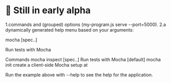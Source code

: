 # :no_entry_sign: Still in early alpha
1.commands and (grouped) options (my-program.js serve --port=5000).
2.a dynamically generated help menu based on your arguments:

mocha [spec..]

Run tests with Mocha

Commands
  mocha inspect [spec..] Run tests with  Mocha                           [default]
  mocha init <path>       create a client-side Mocha setup at <path>

  Run the example above with --help to see the help for the application.
